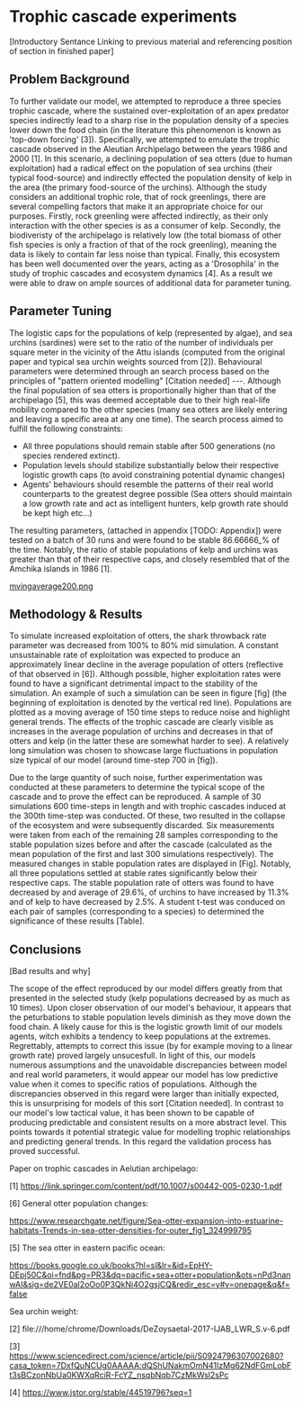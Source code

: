 # Trophic cascade experiments 
[Introductory Sentance Linking to previous material 
and referencing position of section in finished paper]


## Problem Background 

To further validate our model, we attempted to reproduce a three species trophic cascade, where the sustained over-exploitation of an apex predator species indirectly lead to a sharp rise in the population density of a species lower down the food chain (in the literature this phenomenon is known as 'top-down forcing' [3]). Specifically, we attempted to emulate the trophic cascade observed in the Aleutian Archipelago between the years 1986 and 2000 [1]. In this scenario, a declining population of sea otters (due to human exploitation) had a radical effect on the population of sea urchins (their typical food-source) and indirectly effected the population density of kelp in the area (the primary food-source of the urchins). Although the study considers an additional trophic role, that of rock greenlings, there are several compelling factors that make it an appropriate choice for our purposes. Firstly, rock greenling were affected indirectly, as their only interaction with the other species is as a consumer of kelp. Secondly, the biodiveristy of the archipelago is relatively low (the total biomass of other fish species is only a fraction of that of the rock greenling), meaning the data is likely to contain far less noise than typical. Finally, this ecosystem has been well documented over the years, acting as a 'Drosophila' in the study of trophic cascades and ecosystem dynamics [4]. As a result we were able to draw on ample sources of additional data for parameter tuning.



## Parameter Tuning


The logistic caps for the populations of kelp (represented by algae), and sea urchins (sardines) were set to the ratio of the number of individuals per square meter in the vicinity of the Attu islands (computed from the original paper and typical sea urchin weights sourced from [2]). Behavioural parameters were determined through an search process based on the principles of "pattern oriented modelling" [Citation needed] ---. Although the final population of sea otters is proportionally higher than that of the archipelago [5], this was deemed acceptable due to their high real-life mobility compared to the other species (many sea otters are likely entering and leaving a specific area at any one time). The search process aimed to fulfill the following constraints:

  - All three populations should remain stable after 500 generations (no species rendered extinct).
  - Population levels should stabilize substantially below their respective logistic growth caps (to avoid constraining potential dynamic changes)
  - Agents' behaviours should resemble the patterns of their real world counterparts to the greatest degree possible (Sea otters should maintain a low growth rate and act as intelligent hunters, kelp growth rate should be kept high etc...)

The resulting parameters, (attached in appendix [TODO: Appendix]) were tested on a batch of 30 runs and were found to be stable 86.66666_% of the time. Notably, the ratio of stable populations of kelp and urchins was greater than that of their respective caps, and closely resembled that of the Amchika islands in 1986 [1].

[mvingaverage200.png](mvingaverage200.png) 

## Methodology & Results

To simulate increased exploitation of otters, the shark throwback rate parameter was decreased from 100% to 80% mid simulation. A constant unsustainable rate of exploitation was expected to produce an approximately linear decline in the average population of otters (reflective of that observed in [6]). Although possible, higher exploitation rates were found to have a significant detrimental impact to the stability of the simulation. An example of such a simulation can be seen in figure [fig] (the beginning of exploitation is denoted by the vertical red line). Populations are plotted as a moving average of 150 time steps to reduce noise and highlight general trends. The effects of the trophic cascade are clearly visible as increases in the average population of urchins and decreases in that of otters and kelp (in the latter these are somewhat harder to see). A relatively long simulation was chosen to showcase large fluctuations in population size typical of our model (around time-step 700 in [fig]).

Due to the large quantity of such noise, further experimentation was conducted at these parameters to determine the typical scope of the cascade and to prove the effect can be reproduced. A sample of 30 simulations 600 time-steps in length and with trophic cascades induced at the 300th time-step was conducted. Of these, two resulted in the collapse of the ecosystem and were subsequently discarded. Six measurements were taken from each of the remaining 28 samples corresponding to the stable population sizes before and after the cascade (calculated as the mean population of the first and last 300 simulations respectively). The measured changes in stable population rates are displayed in [Fig]. Notably, all three populations settled at stable rates significantly below their respective caps. The stable population rate of otters was found to have decreased by and average of 29.6%, of urchins to have increased by 11.3% and of kelp to have decreased by 2.5%. A student t-test was conduced on each pair of samples (corresponding to a species) to determined the significance of these results [Table].

## Conclusions

[Bad results and why]

The scope of the effect reproduced by our model differs greatly from that presented in the selected study (kelp populations decreased by as much as 10 times). Upon closer observation of our model's behaviour, it appears that the peturbations to stable population levels diminish as they move down the food chain. A likely cause for this is the logistic growth limit of our models agents, witch exhibits a tendency to keep populations at the extremes. Regrettably, attempts to correct this issue (by for example moving to a linear growth rate) proved largely unsucesfull. In light of this, our models numerous assumptions and the unavoidable discrepancies between model and real world parameters, it would appear our model has low predictive value when it comes to specific ratios of populations. Although the discrepancies observed in this regard were larger than initially expected, this is unsurprising for models of this sort [Citation needed]. In contrast to our model's low tactical value, it has been shown to be capable of producing predictable and consistent results on a more abstract level. This points towards it potential strategic value for modelling trophic relationships and predicting general trends. In this regard the validation process has proved successful. 



Paper on trophic cascades in Aelutian archipelago:

[1] https://link.springer.com/content/pdf/10.1007/s00442-005-0230-1.pdf

[6] General otter population changes:

https://www.researchgate.net/figure/Sea-otter-expansion-into-estuarine-habitats-Trends-in-sea-otter-densities-for-outer_fig1_324999795

[5] The sea otter in eastern pacific ocean:

https://books.google.co.uk/books?hl=sl&lr=&id=EpHY-DEpj50C&oi=fnd&pg=PR3&dq=pacific+sea+otter+population&ots=nPd3nanwAI&sig=de2VE0aI2oOo0P3QkNi4O2gsjCQ&redir_esc=y#v=onepage&q&f=false


Sea urchin weight:

[2] file:///home/chrome/Downloads/DeZoysaetal-2017-IJAB_LWR_S.v-6.pdf


[3] https://www.sciencedirect.com/science/article/pii/S0924796307002680?casa_token=7DxfQuNCUg0AAAAA:dQShUNakmOmN41IzMg62NdFGmLobFt3sBCzonNbUa0KWXqRciR-FcYZ_nsqbNqb7CzMkWsl2sPc 

[4] https://www.jstor.org/stable/44519796?seq=1
